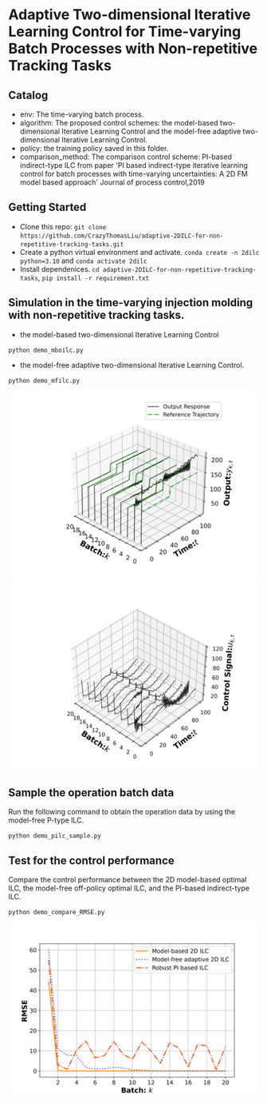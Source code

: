 # Adaptive Two-dimensional Iterative Learning Control for Time-varying Batch Processes with Non-repetitive Tracking Tasks

## Catalog
* env: The time-varying batch process.
* algorithm:  The proposed control schemes: the model-based two-dimensional Iterative Learning Control and the model-free adaptive two-dimensional Iterative Learning Control. 
* policy: the training policy saved in this folder.
* comparison_method: The comparison control scheme: PI-based indirect-type ILC from paper 'PI based indirect-type iterative learning control for batch processes with time-varying uncertainties: A 2D FM model based approach' Journal of process control,2019
## Getting Started
* Clone this repo: `git clone https://github.com/CrazyThomasLiu/adaptive-2DILC-for-non-repetitive-tracking-tasks.git`
* Create a python virtual environment and activate. `conda create -n 2dilc python=3.10` and `conda activate 2dilc`
* Install dependenices. `cd adaptive-2DILC-for-non-repetitive-tracking-tasks`, `pip install -r requirement.txt` 


## Simulation in the time-varying injection molding with non-repetitive tracking tasks.
*  the model-based two-dimensional Iterative Learning Control
```
python demo_mboilc.py
```
* the model-free adaptive two-dimensional Iterative Learning Control. 
```
python demo_mfilc.py
```
![image](https://github.com/CrazyThomasLiu/adaptive-2DILC-for-non-repetitive-tracking-tasks/blob/master/mfilc_response_paper.jpg)
![image](https://github.com/CrazyThomasLiu/adaptive-2DILC-for-non-repetitive-tracking-tasks/blob/master/mfilc_control_signal_paper.jpg)



## Sample the operation batch data
Run the following command to obtain the operation data by using the model-free P-type ILC.
```
python demo_pilc_sample.py 
```

## Test for the control performance
Compare the control performance between the 2D model-based optimal ILC, the model-free off-policy optimal ILC, and the PI-based indirect-type ILC.

```
python demo_compare_RMSE.py
```
![image](https://github.com/CrazyThomasLiu/adaptive-2DILC-for-non-repetitive-tracking-tasks/blob/master/RMSE_paper.jpg)




